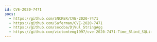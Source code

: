 ```yaml
---
id: CVE-2020-7471
pocs:
  - https://github.com/SNCKER/CVE-2020-7471
  - https://github.com/Saferman/CVE-2020-7471
  - https://github.com/secoba/DjVul_StringAgg
  - https://github.com/victomteng1997/cve-2020-7471-Time_Blind_SQLi-
---
```

